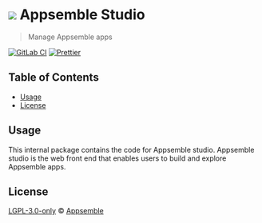 # ![](https://gitlab.com/appsemble/appsemble/-/raw/0.28.13/config/assets/logo.svg) Appsemble Studio

> Manage Appsemble apps

[![GitLab CI](https://gitlab.com/appsemble/appsemble/badges/0.28.13/pipeline.svg)](https://gitlab.com/appsemble/appsemble/-/releases/0.28.13)
[![Prettier](https://img.shields.io/badge/code_style-prettier-ff69b4.svg)](https://prettier.io)

## Table of Contents

- [Usage](#usage)
- [License](#license)

## Usage

This internal package contains the code for Appsemble studio. Appsemble studio is the web front end
that enables users to build and explore Appsemble apps.

## License

[LGPL-3.0-only](https://gitlab.com/appsemble/appsemble/-/blob/0.28.13/LICENSE.md) ©
[Appsemble](https://appsemble.com)
